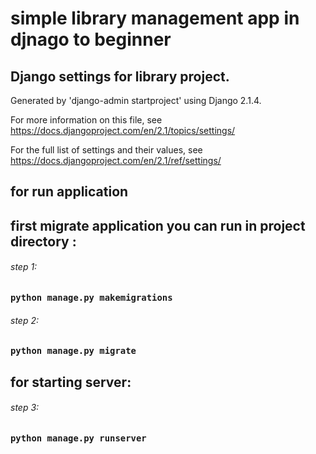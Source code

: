 # simple library management app in djnago to beginner

## Django settings for library project.

Generated by 'django-admin startproject' using Django 2.1.4.

For more information on this file, see https://docs.djangoproject.com/en/2.1/topics/settings/

For the full list of settings and their values, see https://docs.djangoproject.com/en/2.1/ref/settings/

## for run application

## first migrate application you can run in project directory :

###### step 1:
### `python manage.py makemigrations`
###### step 2:
### `python manage.py migrate`
## for starting server: 
###### step 3:
### `python manage.py runserver`
